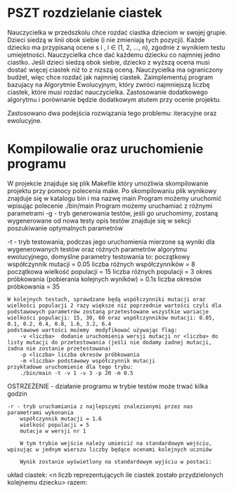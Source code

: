 # PSZT rozdzielanie ciastek
Nauczycielka w przedszkolu chce rozdać ciastka dzieciom w swojej grupie. Dzieci siedzą w linii obok siebie (i nie zmieniają tych pozycji). Każde dziecko ma przypisaną ocene s i , i ∈ (1, 2, ..., n), zgodnie z wynikiem testu umiejetności. Nauczycielka chce dać każdemu dziecku co najmniej jedno ciastko. Jeśli dzieci siedzą obok siebie, dziecko z wyższą ocena musi dostać więcej ciastek niż to z nizszą oceną. Nauczycielka ma ograniczony budżet, więc chce rozdać jak najmniej ciastek. Zaimplementuj program bazujacy na Algorytmie Ewolucyjnym, który zwróci najmniejszą liczbę ciastek, które musi rozdać nauczycielka. Zastosowanie dodatkowego algorytmu i porównanie będzie dodatkowym atutem przy ocenie projektu.

Zastosowano dwa podejścia rozwiązania tego problemu: iteracyjne oraz ewolucyjne.

# Kompilowalie oraz uruchomienie programu
W projekcie znajduje się plik Makefile który umożliwia skompilowanie projektu przy pomocy polecenia make.
Po skompilowaniu plik wynikowy znajduje się w katalogu bin i ma nazwę main
Program możemy uruchomić wpisując polecenie ./bin/main
Program możemy uruchamiać z różnymi parametrami
    -g - tryb generowania testów, jeśli go uruchomimy, zostaną wygenerowane od nowa testy
    opis testów znajduje się w sekcji poszukiwanie optymalnych parametrów
    
-t - tryb testowania, podczas jego uruchomienia mierzone są wyniki dla wygenerowanych testów oraz różnych parametrów algorytmu ewolucyjnego, domyślne parametry testowania to:
    początkowy współczynnik mutacji = 0.05
    liczba różnych współczynników = 8
    początkowa wielkość populacji = 15
    liczba różnych populacji = 3
    okres próbkowania (pobierania kolejnych wyników) = 0.1s
    liczba okresów próbkowania = 35
    
    W kolejnych testach, sprawdzane będą współczynniki mutacji oraz wielkości populacji 2 razy większe niż poprzednie wartości czyli dla podstawowych parametrów zostaną przetestowane wszystkie wariacje wielkości populacji: 15, 30, 60 oraz współczynników mutacji: 0.05, 0.1, 0.2, 0.4, 0.8, 1.6, 3.2, 6.4
    podstawowe wartości możemy  modyfikować używając flag:
        -v <liczba>  dodanie uruchomienia wersji mutacji nr <liczba> do listy mutacji do przetestowania (jeśli nie dodamy żadnej mutacji, żadna nie zostanie przetestowana)
        -p <liczba> liczba okresów próbkowania
        -m <liczba> podstawowy współczynnik mutacji
    przykładowe uruchomienie dla tego trybu:
        ./bin/main -t -v 1 -v 3 -p 20 -m 0.5

OSTRZEŻENIE - działanie programu w trybie testów może trwać kilka godzin

    -r - tryb uruchamiania z najlepszymi znalezionymi przez nas parametrami wykonania
        współczynnik mutacji = 1.6
        wielkość populacji = 5
        mutacja w wersji nr 1
        
        W tym trybie wejście należy umieścić na standardowym wejściu, wpisując w jednym wierszu liczby będące ocenami kolejnych uczniów

        Wynik zostanie wyświetlony na standardowym wyjściu w postaci:
układ ciastek:
<n liczb reprezentujących ile ciastek zostało przydzielonych kolejnemu dziecku> 
razem:
<suma przydzielonych ciastek>

